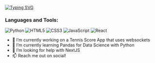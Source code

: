 [![Typing SVG](https://readme-typing-svg.demolab.com?font=Fira+Code&pause=1000&color=ffffff&width=720&lines=Hi%2C+I'm+Nick+👽)](https://git.io/typing-svg)
 ### Languages and Tools:
![Python](https://img.shields.io/badge/python-%2320232a?style=for-the-badge&logo=python&logoColor=%2361DAFB)
![HTML5](https://img.shields.io/badge/html5-%2320232a.svg?style=for-the-badge&logo=html5&logoColor=%2361DAFB)
![CSS3](https://img.shields.io/badge/css3-%2320232a.svg?style=for-the-badge&logo=css3&logoColor=%2361DAFB)
![JavaScript](https://img.shields.io/badge/javascript-%2320232a.svg?style=for-the-badge&logo=javascript&logoColor=%2361DAFB)
![React](https://img.shields.io/badge/react-%2320232a.svg?style=for-the-badge&logo=react&logoColor=%2361DAFB)

- 🔭 I’m currently working on a Tennis Score App that uses websockets
- 🌱 I’m currently learning Pandas for Data Science with Python
- 🤔 I’m looking for help with NextJS
- 📫 Reach me out on social!
